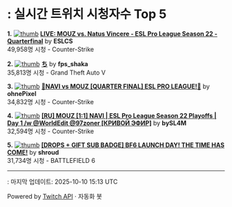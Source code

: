 # : 실시간 트위치 시청자수 Top 5

**1.** [![thumb](https://static-cdn.jtvnw.net/previews-ttv/live_user_eslcs-320x180.jpg)](https://twitch.tv/ESLCS)
**[LIVE: MOUZ vs. Natus Vincere - ESL Pro League Season 22 - Quarterfinal](https://twitch.tv/ESLCS)** by **ESLCS**<br>49,958명 시청  - Counter-Strike

**2.** [![thumb](https://static-cdn.jtvnw.net/previews-ttv/live_user_fps_shaka-320x180.jpg)](https://twitch.tv/fps_shaka)
**[ち](https://twitch.tv/fps_shaka)** by **fps_shaka**<br>35,813명 시청  - Grand Theft Auto V

**3.** [![thumb](https://static-cdn.jtvnw.net/previews-ttv/live_user_ohnepixel-320x180.jpg)](https://twitch.tv/ohnePixel)
**[🔴NAVI vs MOUZ [QUARTER FINAL] ESL PRO LEAGUE!🔴](https://twitch.tv/ohnePixel)** by **ohnePixel**<br>34,832명 시청  - Counter-Strike

**4.** [![thumb](https://static-cdn.jtvnw.net/previews-ttv/live_user_bysl4m-320x180.jpg)](https://twitch.tv/bySL4M)
**[[RU] MOUZ [1:1] NAVI | ESL Pro League Season 22 Playoffs | Day 1 /w @WorldEdit @97zoner [КРИВОЙ ЭФИР]](https://twitch.tv/bySL4M)** by **bySL4M**<br>32,594명 시청  - Counter-Strike

**5.** [![thumb](https://static-cdn.jtvnw.net/previews-ttv/live_user_shroud-320x180.jpg)](https://twitch.tv/shroud)
**[[DROPS + GIFT SUB BADGE] BF6 LAUNCH DAY! THE TIME HAS COME!](https://twitch.tv/shroud)** by **shroud**<br>31,734명 시청  - BATTLEFIELD 6


---
: 마지막 업데이트: 2025-10-10 15:13 UTC

Powered by [Twitch API](https://dev.twitch.tv/docs/api/reference) · 자동화 봇
